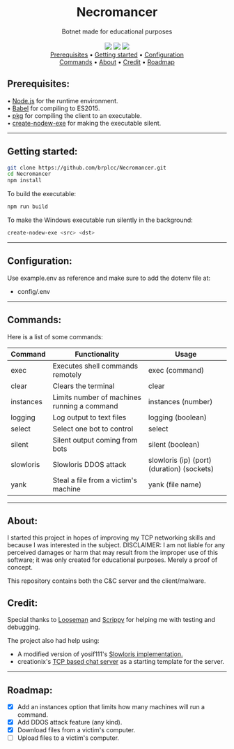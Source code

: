 <div align="center">
<h1>Necromancer</h1>
Botnet made for educational purposes
<br>
<br>
<img src="https://img.shields.io/github/license/brplcc/Necromancer">
<img src="https://img.shields.io/github/languages/code-size/brplcc/Necromancer">
<img src="https://img.shields.io/badge/code_style-prettier-ff69b4.svg">
  
<br>

</div>
<div align="center">
<a href="#prerequisites">Prerequisites</a> •
<a href="#getting-started">Getting started</a> •
<a href="#configuration">Configuration</a>
<br>
<a href="#commands">Commands</a> • 
<a href="#about">About</a> •
<a href="#credit">Credit</a> •
<a href="#roadmap">Roadmap</a>
</div>

<h2 id="prerequisites">Prerequisites:</h2>
• <a href="https://nodejs.org/en/download">Node.js</a> for the runtime environment.
<br/>
• <a href="https://github.com/babel/babel">Babel</a> for compiling to ES2015.
<br/>
• <a href="https://github.com/vercel/pkg">pkg</a> for compiling the client to an executable.
<br/>
• <a href="https://github.com/s-h-a-d-o-w/create-nodew-exe">create-nodew-exe</a> for making the executable silent.

---------------

<h2 id="Getting-started">Getting started:</h2>

```sh 
git clone https://github.com/brplcc/Necromancer.git
cd Necromancer
npm install
```

To build the executable:

```sh
npm run build
```

To make the Windows executable run silently in the background: 

```sh
create-nodew-exe <src> <dst>
```
---------------

<h2 id="configuration">Configuration:</h2>

Use example.env as reference and make sure to add the dotenv file at:
- config/.env

---------------

<h2 id="commands">Commands:</h2>

Here is a list of some commands:

| Command   | Functionality                               | Usage                                      |
| --------- | ------------------------------------------- | ------------------------------------------ |
| exec      | Executes shell commands remotely            | exec (command)                             |
| clear     | Clears the terminal                         | clear                                      |
| instances | Limits number of machines running a command | instances (number)                         |
| logging   | Log output to text files                    | logging (boolean)                          |
| select    | Select one bot to control                   | select                                     |
| silent    | Silent output coming from bots              | silent (boolean)                           |
| slowloris | Slowloris DDOS attack                       | slowloris (ip) (port) (duration) (sockets) |
| yank      | Steal a file from a victim's machine        | yank (file name)                           |

---------------

<h2 id="about">About:</h2>

I started this project in hopes of improving my TCP networking skills and because I was interested in the subject. DISCLAIMER: I am not liable for any perceived damages or harm that may result from the improper use of this software; it was only created for educational purposes. Merely a proof of concept.

This repository contains both the C&C server and the client/malware.

<h2 id="credit">Credit:</h2>

Special thanks to [Looseman](https://github.com/glitch-911) and [Scrippy](https://github.com/Scrippy) for helping me with testing and debugging.

The project also had help using:

- A modified version of yosif111's [Slowloris implementation.](https://github.com/yosif111/Slowloris)
- creationix's [TCP based chat server](https://gist.github.com/creationix/707146) as a starting template for the server.

---------------

<h2 id="roadmap">Roadmap:</h2>

- [X] Add an instances option that limits how many machines will run a command.
- [X] Add DDOS attack feature (any kind).
- [X] Download files from a victim's computer.
- [ ] Upload files to a victim's computer.
